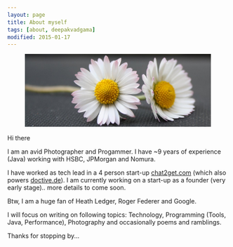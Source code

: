 ```yaml
---
layout: page
title: About myself
tags: [about, deepakvadgama]
modified: 2015-01-17
---
```


<figure>
    <a href="http://plus.google.com/+DeepakVadgama/photos"><img src="/images/aboutpage-image.jpg"></a>
</figure>

Hi there

I am an avid Photographer and Progammer. I have ~9 years of experience (Java) working with HSBC, JPMorgan and Nomura. 

I have worked as tech lead in a 4 person start-up [chat2get.com](http://www.chat2get.com) (which also powers [doctive.de](http://doctive.de)). I am currently working on a start-up as a founder (very early stage).. more details to come soon.

Btw, I am a huge fan of Heath Ledger, Roger Federer and Google.

I will focus on writing on following topics: Technology, Programming (Tools, Java, Performance), Photography and occasionally poems and ramblings.

Thanks for stopping by... 
